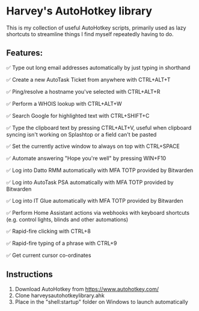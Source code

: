 # Harvey's AutoHotkey library
This is my collection of useful AutoHotkey scripts, primarily used as lazy shortcuts to streamline things I find myself repeatedly having to do.

## Features:

✅ Type out long email addresses automatically by just typing in shorthand

✅ Create a new AutoTask Ticket from anywhere with CTRL+ALT+T

✅ Ping/resolve a hostname you've selected with CTRL+ALT+R

✅ Perform a WHOIS lookup with CTRL+ALT+W

✅ Search Google for highlighted text with CTRL+SHIFT+C

✅ Type the clipboard text by pressing CTRL+ALT+V, useful when clipboard syncing isn't working on Splashtop or a field can't be pasted

✅ Set the currently active window to always on top with CTRL+SPACE

✅ Automate answering "Hope you're well" by pressing WIN+F10

✅ Log into Datto RMM automatically with MFA TOTP provided by Bitwarden

✅ Log into AutoTask PSA automatically with MFA TOTP provided by Bitwarden

✅ Log into IT Glue automatically with MFA TOTP provided by Bitwarden

✅ Perform Home Assistant actions via webhooks with keyboard shortcuts (e.g. control lights, blinds and other automations)

✅ Rapid-fire clicking with CTRL+8

✅ Rapid-fire typing of a phrase with CTRL+9

✅ Get current cursor co-ordinates

## Instructions

1. Download AutoHotkey from https://www.autohotkey.com/
2. Clone harveysautohotkeylibrary.ahk
3. Place in the "shell:startup" folder on Windows to launch automatically
